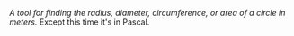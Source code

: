 *A tool for finding the radius, diameter, circumference, or area of a circle in meters.*
Except this time it's in Pascal.
